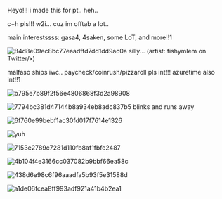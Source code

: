 Heyo!!! i made this for pt.. heh..

c+h pls!!! w2i... cuz im offtab a lot.. 

main interestssss: gasa4, 4saken, some LoT, and more!!1

![84d8e09ec8bc77eaadffd7dd1dd9ac0a](https://github.com/user-attachments/assets/b2038ef4-698f-4581-a156-6ac395387f22)
silly... (artist: fishymlem on Twitter/x)

malfaso ships iwc.. 
paycheck/coinrush/pizzaroll pls int!!! 
azuretime also int!!1

![b795e7b89f2f56e4806868f3d2a98908](https://github.com/user-attachments/assets/899dbe41-4581-479d-b05c-7df7bb32c828)

![7794bc381d47144b8a934eb8adc837b5](https://github.com/user-attachments/assets/5245e40f-63fb-4990-a180-a9b2f5e18779)
blinks and runs away

![6f760e99bebf1ac30fd017f7614e1326](https://github.com/user-attachments/assets/1b2ddc6f-63a1-4754-b732-2daf2fb2a63b)

![yuh](https://github.com/user-attachments/assets/f7d818ef-478e-4bc3-86b6-bd687ac58427)

![7153e2789c7281d110fb8af1fbfe2487](https://github.com/user-attachments/assets/1a068bfc-7bd5-492a-b55b-d602baf7971e)

![4b104f4e3166cc037082b9bbf66ea58c](https://github.com/user-attachments/assets/1ef5e53b-897d-4b65-b648-8fc05a68c84c)

![438d6e98c6f96aaadfa5b93f5e31588d](https://github.com/user-attachments/assets/8df92a06-6494-4366-9802-0362185274b0)

![a1de06fcea8ff993adf921a41b4b2ea1](https://github.com/user-attachments/assets/e61312c1-71b7-4bb5-bc31-34863371d636)
